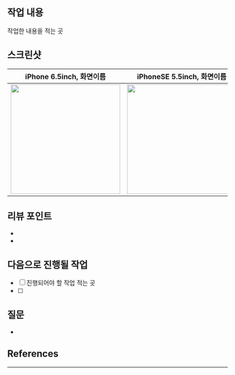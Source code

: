 
## 작업 내용
작업한 내용을 적는 곳

## 스크린샷
|iPhone 6.5inch, 화면이름|iPhoneSE 5.5inch, 화면이름|
|---|---|
|<img src = "" width = 250> | <img src = "" width = 250>

## 리뷰 포인트
 - 
 - 

## 다음으로 진행될 작업
 - [ ] 진행되어야 할 작업 적는 곳
 - [ ] 

## 질문
 - 

## References
***
